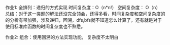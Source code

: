 作业1:
全排列：递归的方式实现
时间复杂度：O（n*n!）
空间复杂度： O（n）
总结：对于这一类题的解法还没完全领会，还得多看，时间复杂度和空间复杂度的的分析有带加强，涉及递归，回溯，dfs,bfs就不知道怎么计算了，还有就是对于使用标准库函数的时间复杂度也不熟悉。


作业2:
组合：使用回溯的方法实现功能，
复杂度不太明白



